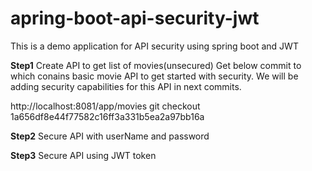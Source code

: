# apring-boot-api-security-jwt
This is a demo application for API security using spring boot and JWT

**Step1** Create API to get list of movies(unsecured)
Get below commit to which conains basic movie API to get started with security.
We will be adding security capabilities for this API in next commits.

http://localhost:8081/app/movies
git checkout 1a656df8e44f77582c16ff3a331b5ea2a97bb16a

**Step2** Secure API with userName and password

**Step3** Secure API using JWT token
